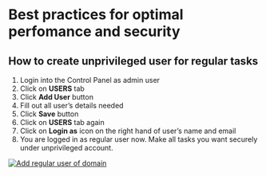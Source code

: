 # Best practices for optimal perfomance and security

## How to create unprivileged user for regular tasks

1.  Login into the Control Panel as admin user
2.  Click on **USERS** tab
3.  Click **Add User** button
4.  Fill out all user’s details needed
5.  Click **Save** button
6.  Click on **USERS** tab again
7.  Click on **Login as** icon on the right hand of user’s name and
    email
8.  You are logged in as regular user now. Make all tasks you want
    securely under unprivileged account.


[![Add regular user of domain](http://img.youtube.com/vi/FY4l7qQeKHk/0.jpg)](https://www.youtube.com/watch?v=FY4l7qQeKHk "Add regular user of domain")
